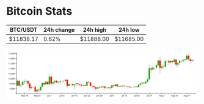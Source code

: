 # Bitcoin Stats

BTC/USDT|24h change|24h high|24h low|
|---|---|---|---|
|$11838.17|0.62%|$11888.00|$11685.00|

<img src="./chart.svg">
